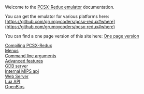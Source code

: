 Welcome to the [PCSX-Redux emulator](https://github.com/grumpycoders/pcsx-redux) documentation.

You can get the emulator for various platforms here: [https://github.com/grumpycoders/pcsx-redux#where](https://github.com/grumpycoders/pcsx-redux#where)

You can find a one page version of this site here: [One page version](one.md)

[Compiling PCSX-Redux](compiling.md)  
[Menus](menus.md)  
[Command line arguments](cli_flags.md)  
[Advanced features](advanced_features.md)  
[GDB server](gdb-server.md)  
[Internal MIPS api](mips_api.md)  
[Web Server](web_server.md)  
[Lua API](lua.md)  
[OpenBios](openbios.md)  
